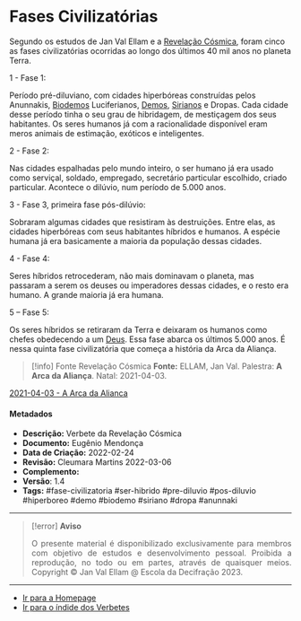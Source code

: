 # Fases Civilizatórias

Segundo os estudos de Jan Val Ellam e a [Revelação Cósmica](Revelação%20Cósmica.md), foram cinco as fases civilizatórias ocorridas ao longo dos últimos 40 mil anos no planeta Terra.

1 - Fase 1: 

Período pré-diluviano, com cidades hiperbóreas construídas pelos Anunnakis, [Biodemos](Biodemo.md) Luciferianos, [Demos](Demos.md), [Sirianos](Sirianos.md) e Dropas. Cada cidade desse período tinha o seu grau de hibridagem, de mestiçagem dos seus habitantes. Os seres humanos já com a racionalidade disponível eram meros animais de estimação, exóticos e inteligentes.

2 - Fase 2:

Nas cidades espalhadas pelo mundo inteiro, o ser humano já era usado como serviçal, soldado, empregado, secretário particular escolhido, criado particular. Acontece o dilúvio, num período de 5.000 anos.

3 - Fase 3, primeira fase pós-dilúvio:

Sobraram algumas cidades que resistiram às destruições. Entre elas, as cidades hiperbóreas com seus habitantes híbridos e humanos. A espécie humana já era basicamente a maioria da população dessas cidades.

4 - Fase 4:

Seres híbridos retrocederam, não mais dominavam o planeta, mas passaram a serem os deuses ou imperadores dessas cidades, e o resto era humano. A grande maioria já era humana.

5 – Fase 5:

Os seres híbridos se retiraram da Terra e deixaram os humanos como chefes obedecendo a um [Deus](Deus.md). Essa fase abarca os últimos 5.000 anos. É nessa quinta fase civilizatória que começa a história da Arca da Aliança.

> [!info] Fonte Revelação Cósmica
>**Fonte:** ELLAM, Jan Val. Palestra: **A Arca da Aliança**. Natal: 2021-04-03.

[2021-04-03 - A Arca da Alianca](2021-04-03%20-%20A%20Arca%20da%20Alianca.md)

#### Metadados

- **Descrição:** Verbete da Revelação Cósmica
- **Documento:** Eugênio Mendonça 
- **Data de Criação:** 2022-02-24
- **Revisão:** Cleumara Martins 2022-03-06
- **Complemento:** 
- **Versão**: 1.4 
- **Tags:** #fase-civilizatoria #ser-hibrido #pre-diluvio #pos-diluvio #hiperboreo #demo #biodemo #siriano #dropa #anunnaki

---
> [!error] **Aviso**
> <p align="justify">O presente material é disponibilizado exclusivamente para membros com objetivo de estudos e desenvolvimento pessoal. Proibida a reprodução, no todo ou em partes, através de quaisquer meios. Copyright © Jan Val Ellam @ Escola da Decifração 2023. </p>

---
- [Ir para a Homepage](Homepage.canvas)
- [Ir para o índide dos Verbetes](ÍNDIDE%20GERAL%20DOS%20VERBETES.canvas)

